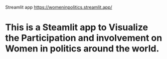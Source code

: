 Streamlit app https://womeninpolitics.streamlit.app/

# This is a Steamlit app to Visualize the Participation and involvement on Women in politics around the world. 
